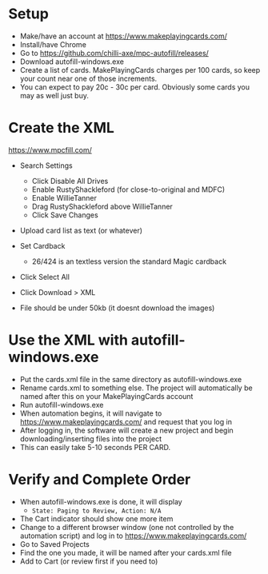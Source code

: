 # Setup
- Make/have an account at https://www.makeplayingcards.com/
- Install/have Chrome
- Go to https://github.com/chilli-axe/mpc-autofill/releases/
- Download autofill-windows.exe
- Create a list of cards. MakePlayingCards charges per 100 cards, so keep your count near one of those increments.
- You can expect to pay 20c - 30c per card. Obviously some cards you may as well just buy.

# Create the XML 
https://www.mpcfill.com/

- Search Settings
  -  Click Disable All Drives
  - Enable RustyShackleford (for close-to-original and MDFC)
  - Enable WillieTanner
  - Drag RustyShackleford above WillieTanner
  - Click Save Changes
- Upload card list as text (or whatever)
- Set Cardback
  - 26/424 is an textless version the standard Magic cardback

- Click Select All
- Click Download > XML 
- File should be under 50kb (it doesnt download the images)

# Use the XML with autofill-windows.exe
- Put the cards.xml file in the same directory as autofill-windows.exe
- Rename cards.xml to something else. The project will automatically be named after this on your MakePlayingCards account
- Run autofill-windows.exe
- When automation begins, it will navigate to https://www.makeplayingcards.com/ and request that you log in
- After logging in, the software will create a new project and begin downloading/inserting files into the project
- This can easily take 5-10 seconds PER CARD.


# Verify and Complete Order
- When autofill-windows.exe is done, it will display
  - ```State: Paging to Review, Action: N/A```
- The Cart indicator should show one more item
- Change to a different browser window (one not controlled by the automation script) and log in to https://www.makeplayingcards.com/
- Go to Saved Projects
- Find the one you made, it will be named after your cards.xml file
- Add to Cart (or review first if you need to)